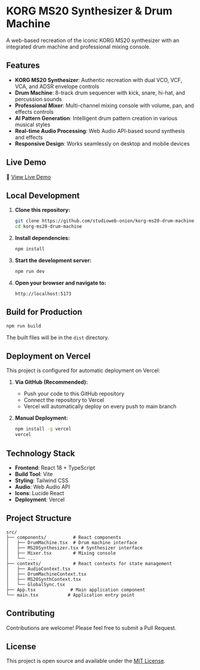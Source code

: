 # KORG MS20 Synthesizer & Drum Machine

A web-based recreation of the iconic KORG MS20 synthesizer with an integrated drum machine and professional mixing console.

## Features

- **KORG MS20 Synthesizer**: Authentic recreation with dual VCO, VCF, VCA, and ADSR envelope controls
- **Drum Machine**: 8-track drum sequencer with kick, snare, hi-hat, and percussion sounds
- **Professional Mixer**: Multi-channel mixing console with volume, pan, and effects controls
- **AI Pattern Generation**: Intelligent drum pattern creation in various musical styles
- **Real-time Audio Processing**: Web Audio API-based sound synthesis and effects
- **Responsive Design**: Works seamlessly on desktop and mobile devices

## Live Demo

🚀 [View Live Demo](https://korg-ms20-drum-machine.vercel.app)

## Local Development

1. **Clone this repository:**
   ```bash
   git clone https://github.com/studioweb-onion/korg-ms20-drum-machine.git
   cd korg-ms20-drum-machine
   ```

2. **Install dependencies:**
   ```bash
   npm install
   ```

3. **Start the development server:**
   ```bash
   npm run dev
   ```

4. **Open your browser and navigate to:**
   ```
   http://localhost:5173
   ```

## Build for Production

```bash
npm run build
```

The built files will be in the `dist` directory.

## Deployment on Vercel

This project is configured for automatic deployment on Vercel:

1. **Via GitHub (Recommended):**
   - Push your code to this GitHub repository
   - Connect the repository to Vercel
   - Vercel will automatically deploy on every push to main branch

2. **Manual Deployment:**
   ```bash
   npm install -g vercel
   vercel
   ```

## Technology Stack

- **Frontend**: React 18 + TypeScript
- **Build Tool**: Vite
- **Styling**: Tailwind CSS
- **Audio**: Web Audio API
- **Icons**: Lucide React
- **Deployment**: Vercel

## Project Structure

```
src/
├── components/          # React components
│   ├── DrumMachine.tsx  # Drum machine interface
│   ├── MS20Synthesizer.tsx # Synthesizer interface
│   ├── Mixer.tsx        # Mixing console
│   └── ...
├── contexts/            # React contexts for state management
│   ├── AudioContext.tsx
│   ├── DrumMachineContext.tsx
│   ├── MS20SynthContext.tsx
│   └── GlobalSync.tsx
├── App.tsx             # Main application component
└── main.tsx           # Application entry point
```

## Contributing

Contributions are welcome! Please feel free to submit a Pull Request.

## License

This project is open source and available under the [MIT License](LICENSE).